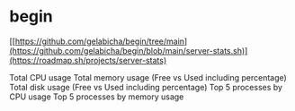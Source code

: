 # begin

[[https://github.com/gelabicha/begin/tree/main](https://github.com/gelabicha/begin/blob/main/server-stats.sh)](https://roadmap.sh/projects/server-stats)


Total CPU usage
Total memory usage (Free vs Used including percentage)
Total disk usage (Free vs Used including percentage)
Top 5 processes by CPU usage
Top 5 processes by memory usage


